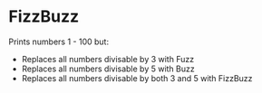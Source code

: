 # FizzBuzz
Prints numbers 1 - 100 but:
* Replaces all numbers divisable by 3 with Fuzz
* Replaces all numbers divisable by 5 with Buzz
* Replaces all numbers divisable by both 3 and 5 with FizzBuzz
